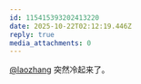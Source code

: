 ```yaml
---
id: 115415393202413220
date: 2025-10-22T02:12:19.446Z
reply: true
media_attachments: 0
---
```


<p><span class="h-card" translate="no"><a href="https://suo.si/@laozhang" class="u-url mention" rel="nofollow noopener" target="_blank">@<span>laozhang</span></a></span> 突然冷起来了。</p>
